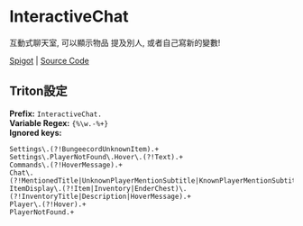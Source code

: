 # InteractiveChat

互動式聊天室, 可以顯示物品 提及別人, 或者自己寫新的變數!

[Spigot](https://www.spigotmc.org/resources/interactivechat-show-items-inventory-in-chat-custom-chat-keywords-bungee-velocity-support.75870/) | [Source Code](https://github.com/LOOHP/InteractiveChat)

## Triton設定

**Prefix:** `InteractiveChat.`  
**Variable Regex:** `{%\w.-%+}`  
**Ignored keys:**

```
Settings\.(?!BungeecordUnknownItem).+
Settings\.PlayerNotFound\.Hover\.(?!Text).+
Commands\.(?!HoverMessage).+
Chat\.(?!MentionedTitle|UnknownPlayerMentionSubtitle|KnownPlayerMentionSubtitle|MentionHoverText).+
ItemDisplay\.(?!Item|Inventory|EnderChest)\.(?!InventoryTitle|Description|HoverMessage).+
Player\.(?!Hover).+
PlayerNotFound.+
```
